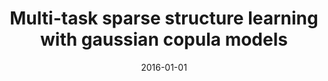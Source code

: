 ---
title: "Multi-task sparse structure learning with gaussian copula models"
collection: publications
permalink: /publication/2016-01-01-paper-mssl-cop
excerpt: 'This paper presents a novel family of models for MTL, applicable to regression and classification problems, capable of learning the structure of tasks relationship via Copula distributions.'
date: 2016-01-01
venue: 'JMLR'
paperurl: 'http://www.jmlr.org/papers/volume17/15-215/15-215.pdf'
citation: 'AR Gonçalves, FJ Von Zuben (2016) &quot;Multi-task sparse structure learning with gaussian copula models&quot; <i> The Journal of Machine Learning Research</i>'
---